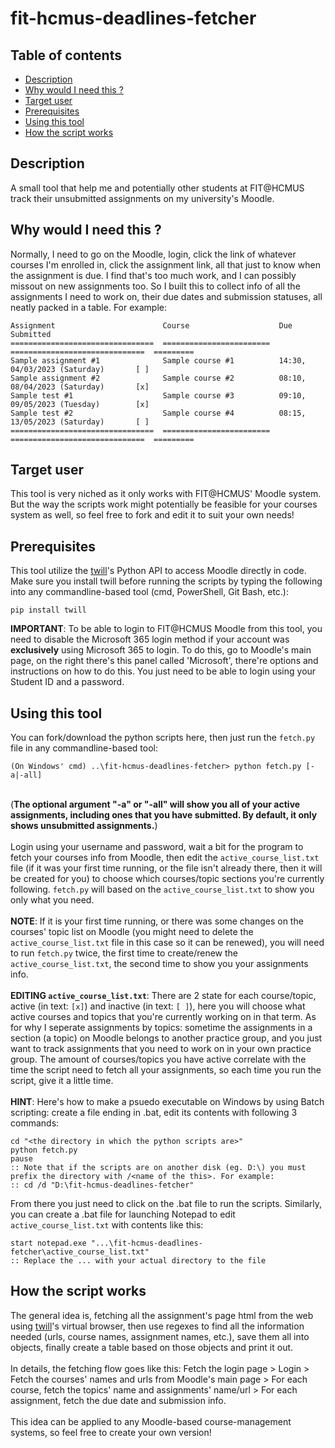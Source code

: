 # fit-hcmus-deadlines-fetcher

## Table of contents
- [Description](https://github.com/lttuem03/fit-hcmus-deadlines-fetcher#description)
- [Why would I need this ?](https://github.com/lttuem03/fit-hcmus-deadlines-fetcher#why-would-i-need-this-)
- [Target user](https://github.com/lttuem03/fit-hcmus-deadlines-fetcher#target-user)
- [Prerequisites](https://github.com/lttuem03/fit-hcmus-deadlines-fetcher#prerequisites)
- [Using this tool](https://github.com/lttuem03/fit-hcmus-deadlines-fetcher#using-this-tool)
- [How the script works](https://github.com/lttuem03/fit-hcmus-deadlines-fetcher#how-the-script-works)

## Description
A small tool that help me and potentially other students at FIT@HCMUS track their unsubmitted assignments on my university's Moodle. 

## Why would I need this ?
Normally, I need to go on the Moodle, login, click the link of whatever courses I'm enrolled in, click the assignment link, all that just to know when the assignment is due. I find that's too much work, and I can possibly missout on new assignments too. So I built this to collect info of all the assignments I need to work on, their due dates and submission statuses, all neatly packed in a table. For example:
```
Assignment                        Course                    Due                             Submitted  
================================  ========================  ==============================  =========  
Sample assignment #1              Sample course #1          14:30, 04/03/2023 (Saturday)       [ ]     
Sample assignment #2              Sample course #2          08:10, 08/04/2023 (Saturday)       [x]     
Sample test #1                    Sample course #3          09:10, 09/05/2023 (Tuesday)        [x]     
Sample test #2                    Sample course #4          08:15, 13/05/2023 (Saturday)       [ ]     
================================  ========================  ==============================  =========
```

## Target user
This tool is very niched as it only works with FIT@HCMUS' Moodle system. But the way the scripts work might potentially be feasible for your courses system as well, so feel free to fork and edit it to suit your own needs!

## Prerequisites
This tool utilize the [twill](https://github.com/twill-tools/twill "twill: a simple scripting language for web browsing")'s Python API to access Moodle directly in code.
Make sure you install twill before running the scripts by typing the following into any commandline-based tool (cmd, PowerShell, Git Bash, etc.):
```
pip install twill
```
**IMPORTANT**: To be able to login to FIT@HCMUS Moodle from this tool, you need to disable the Microsoft 365 login method if your account was **exclusively** using Microsoft 365 to login. To do this, go to Moodle's main page, on the right there's this panel called 'Microsoft', there're options and instructions on how to do this. You just need to be able to login using your Student ID and a password.

## Using this tool
You can fork/download the python scripts here, then just run the `fetch.py` file in any commandline-based tool:
```
(On Windows' cmd) ..\fit-hcmus-deadlines-fetcher> python fetch.py [-a|-all]
```
\
(__The optional argument "-a" or "-all" will show you all of your active assignments, **including ones that you have submitted**. By default, it only shows unsubmitted assignments.__) \
\
Login using your username and password, wait a bit for the program to fetch your courses info from Moodle, then edit the `active_course_list.txt` file (if it was your first time running, or the file isn't already there, then it will be created for you) to choose which courses/topic sections you're currently following. `fetch.py` will based on the `active_course_list.txt` to show you only what you need. \
\
**NOTE**: If it is your first time running, or there was some changes on the courses' topic list on Moodle (you might need to delete the `active_course_list.txt` file in this case so it can be renewed), you will need to run `fetch.py` twice, the first time to create/renew the `active_course_list.txt`, the second time to show you your assignments info. \
\
**EDITING `active_course_list.txt`**: There are 2 state for each course/topic, active (in text: `[x]`) and inactive (in text: `[ ]`), here you will choose what active courses and topics that you're currently working on in that term. As for why I seperate assignments by topics: sometime the assignments in a section (a topic) on Moodle belongs to another practice group, and you just want to track assignments that you need to work on in your own practice group. The amount of courses/topics you have active correlate with the time the script need to fetch all your assignments, so each time you run the script, give it a little time. \
\
**HINT**: Here's how to make a psuedo executable on Windows by using Batch scripting: create a file ending in .bat, edit its contents with following 3 commands:
```
cd "<the directory in which the python scripts are>"
python fetch.py
pause
:: Note that if the scripts are on another disk (eg. D:\) you must prefix the directory with /<name of the this>. For example:
:: cd /d "D:\fit-hcmus-deadlines-fetcher"
```
From there you just need to click on the .bat file to run the scripts. Similarly, you can create a .bat file for launching Notepad to edit `active_course_list.txt` with contents like this:
```
start notepad.exe "...\fit-hcmus-deadlines-fetcher\active_course_list.txt"
:: Replace the ... with your actual directory to the file
```
## How the script works
The general idea is, fetching all the assignment's page html from the web using [twill](https://github.com/twill-tools/twill "twill: a simple scripting language for web browsing")'s virtual browser, then use regexes to find all the information needed (urls, course names, assignment names, etc.), save them all into objects, finally create a table based on those objects and print it out. \
\
In details, the fetching flow goes like this: Fetch the login page > Login > Fetch the courses' names and urls from Moodle's main page > For each course, fetch the topics' name and assignments' name/url > For each assignment, fetch the due date and submission info. \
\
This idea can be applied to any Moodle-based course-management systems, so feel free to create your own version!

